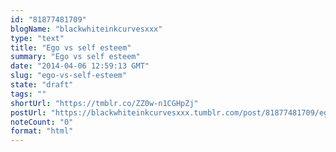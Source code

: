 ```yaml
---
id: "81877481709"
blogName: "blackwhiteinkcurvesxxx"
type: "text"
title: "Ego vs self esteem"
summary: "Ego vs self esteem"
date: "2014-04-06 12:59:13 GMT"
slug: "ego-vs-self-esteem"
state: "draft"
tags: ""
shortUrl: "https://tmblr.co/ZZ0w-n1CGHpZj"
postUrl: "https://blackwhiteinkcurvesxxx.tumblr.com/post/81877481709/ego-vs-self-esteem"
noteCount: "0"
format: "html"
---
```


